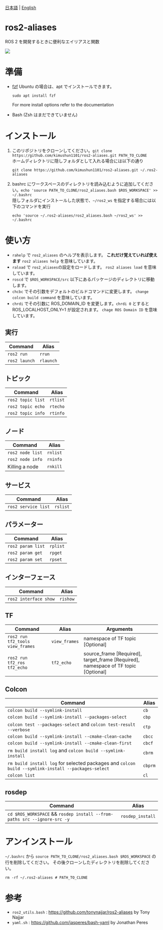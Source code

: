 [日本語](/README-ja.md) | [English](/README.md)

# ros2-aliases

ROS 2 を開発するときに便利なエイリアスと関数

![](https://github.com/tonynajjar/ros2-aliases/blob/main/usage.gif)

# 準備

- [fzf](https://github.com/junegunn/fzf#installation)
  Ubuntu の場合は、apt でインストールできます。 
  ```
  sudo apt install fzf
  ```
  For more install options refer to the documentation

- Bash (Zsh はまだできていません)

# インストール

1. このリポジトリをクローンしてください。`git clone https://github.com/kimushun1101/ros2-aliases.git PATH_TO_CLONE`  
    ホームディレクトリに隠しフォルダとして入れる場合には以下の通り
    ```
    git clone https://github.com/kimushun1101/ros2-aliases.git ~/.ros2-aliases
    ```
2. bashrc にワークスペースのディレクトリを読み込むように追加してください。`echo 'source PATH_TO_CLONE/ros2_aliases.bash $ROS_WORKSPACE' >> ~/.bashrc`  
    隠しフォルダにインストールした状態で、`~/ros2_ws` を指定する場合には以下のコマンドを実行
    ```
    echo 'source ~/.ros2-aliases/ros2_aliases.bash ~/ros2_ws' >> ~/.bashrc
    ```

# 使い方

- `rahelp` で `ros2_aliases` のヘルプを表示します。 **これだけ覚えていれば使えます**
  `ros2 aliases help` を意味しています。
- `raload` で `ros2_aliases`の設定をロードします。
  `ros2 aliases load` を意味しています。
- `roscd` で `$ROS_WORKSPACE/src` 以下にあるパッケージのディレクトリに移動します。  
- `chcbc` でその引数をデフォルトのビルドコマンドに変更します。
  `change colcon build command` を意味しています。
- `chrdi` でその引数に ROS_DOMAIN_ID を変更します。`chrdi 0` とすると ROS_LOCALHOST_ONLY=1 が設定されます。
  `chage ROS Domain ID` を意味しています。

## 実行

| Command | Alias |
| --- | --- |
| `ros2 run` | `rrun` |
| `ros2 launch` | `rlaunch` |

## トピック

| Command | Alias |
| --- | --- |
| `ros2 topic list` | `rtlist` |
| `ros2 topic echo` | `rtecho`|
| `ros2 topic info` | `rtinfo`|

## ノード

| Command | Alias |
| --- | --- |
| `ros2 node list` | `rnlist` |
| `ros2 node info` | `rninfo`|
| Killing a node | `rnkill`|

## サービス

| Command | Alias |
| --- | --- |
| `ros2 service list` | `rslist` |

## パラメーター

| Command | Alias |
| --- | --- |
| `ros2 param list` | `rplist` |
| `ros2 param get`  | `rpget`|
| `ros2 param set`  | `rpset`|

## インターフェース

| Command | Alias |
| --- | --- |
| `ros2 interface show`  | `rishow`|

## TF

| Command | Alias | Arguments |
| --- | --- | --- |
| `ros2 run tf2_tools view_frames` | `view_frames` | namespace of TF topic [Optional] |
| `ros2 run tf2_ros tf2_echo` | `tf2_echo`| source_frame [Required], target_frame [Required], namespace of TF topic [Optional] |

## Colcon

| Command | Alias |
| --- | --- |
| `colcon build --symlink-install` | `cb` |
| `colcon build --symlink-install --packages-select` | `cbp`|
| `colcon test --packages-select` and `colcon test-result --verbose` | `ctp`|
| `colcon build --symlink-install --cmake-clean-cache ` | `cbcc`|
| `colcon build --symlink-install --cmake-clean-first ` | `cbcf`|
| `rm build install log` and `colcon build --symlink-install` | `cbrm`|
| `rm build install log` for selected packages and `colcon build --symlink-install --packages-select` | `cbprm`|
| `colcon list` | `cl` |

## rosdep

| Command | Alias |
| --- | --- |
| `cd $ROS_WORKSPACE` && `rosdep install --from-paths src --ignore-src -y` | `rosdep_install` |

# アンインストール

`~/.bashrc` から `source PATH_TO_CLONE/ros2_aliases.bash $ROS_WORKSPACE` の行を削除してください。
その後クローンしたディレクトリを削除してください。
```
rm -rf ~/.ros2-aliases # PATH_TO_CLONE
```

# 参考

- `ros2_utils.bash` : https://github.com/tonynajjar/ros2-aliases by Tony Najjar
- `yaml.sh` : https://github.com/jasperes/bash-yaml by Jonathan Peres
